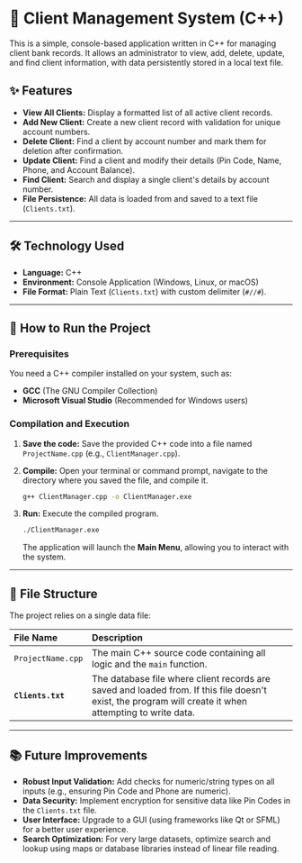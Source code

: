 # 🏦 Client Management System (C++)

This is a simple, console-based application written in C++ for managing client bank records. It allows an administrator to view, add, delete, update, and find client information, with data persistently stored in a local text file.

## ✨ Features

* **View All Clients:** Display a formatted list of all active client records.
* **Add New Client:** Create a new client record with validation for unique account numbers.
* **Delete Client:** Find a client by account number and mark them for deletion after confirmation.
* **Update Client:** Find a client and modify their details (Pin Code, Name, Phone, and Account Balance).
* **Find Client:** Search and display a single client's details by account number.
* **File Persistence:** All data is loaded from and saved to a text file (`Clients.txt`).

---

## 🛠️ Technology Used

* **Language:** C++
* **Environment:** Console Application (Windows, Linux, or macOS)
* **File Format:** Plain Text (`Clients.txt`) with custom delimiter (`#//#`).

---

## 🚀 How to Run the Project

### Prerequisites

You need a C++ compiler installed on your system, such as:
* **GCC** (The GNU Compiler Collection)
* **Microsoft Visual Studio** (Recommended for Windows users)

### Compilation and Execution

1.  **Save the code:** Save the provided C++ code into a file named `ProjectName.cpp` (e.g., `ClientManager.cpp`).
2.  **Compile:** Open your terminal or command prompt, navigate to the directory where you saved the file, and compile it.

    ```bash
    g++ ClientManager.cpp -o ClientManager.exe
    ```

3.  **Run:** Execute the compiled program.

    ```bash
    ./ClientManager.exe
    ```

    The application will launch the **Main Menu**, allowing you to interact with the system.

---

## 📁 File Structure

The project relies on a single data file:

| File Name | Description |
| :--- | :--- |
| `ProjectName.cpp` | The main C++ source code containing all logic and the `main` function. |
| **`Clients.txt`** | The database file where client records are saved and loaded from. If this file doesn't exist, the program will create it when attempting to write data. |

---

## 📚 Future Improvements

* **Robust Input Validation:** Add checks for numeric/string types on all inputs (e.g., ensuring Pin Code and Phone are numeric).
* **Data Security:** Implement encryption for sensitive data like Pin Codes in the `Clients.txt` file.
* **User Interface:** Upgrade to a GUI (using frameworks like Qt or SFML) for a better user experience.
* **Search Optimization:** For very large datasets, optimize search and lookup using maps or database libraries instead of linear file reading.
